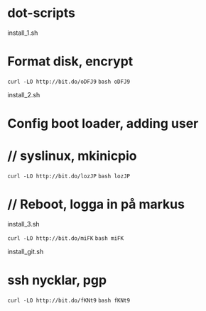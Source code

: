 # dot-scripts

install_1.sh
# Format disk, encrypt
```curl -LO http://bit.do/oDFJ9```
```bash oDFJ9```

install_2.sh
# Config boot loader, adding user
# // syslinux, mkinicpio
```curl -LO http://bit.do/lozJP```
```bash lozJP```
# // Reboot, logga in på markus

install_3.sh

```curl -LO http://bit.do/miFK```
```bash miFK```

install_git.sh
# ssh nycklar, pgp
```curl -LO http://bit.do/fKNt9```
```bash fKNt9```
